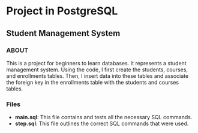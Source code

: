 # Project in PostgreSQL

## Student Management System

### ABOUT

This is a project for beginners to learn databases. It represents a student management system. Using the code, I first create the students, courses, and enrollments tables. Then, I insert data into these tables and associate the foreign key in the enrollments table with the students and courses tables.

### Files

- **main.sql**: This file contains and tests all the necessary SQL commands.
- **step.sql**: This file outlines the correct SQL commands that were used.
